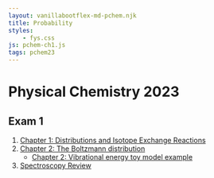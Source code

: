 ```yaml
---
layout: vanillabootflex-md-pchem.njk
title: Probability
styles:
    - fys.css
js: pchem-ch1.js
tags: pchem23
---
```


# Physical Chemistry 2023



## Exam 1

1. [Chapter 1: Distributions and Isotope Exchange Reactions](/pchem-ch1/)
2. [Chapter 2: The Boltzmann distribution](/pchem-ch2-boltzmann/)
    - [Chapter 2: Vibrational energy toy model example](/pchem-ch2/)
3. [Spectroscopy Review](/pchem1-spectroscopy-review/)